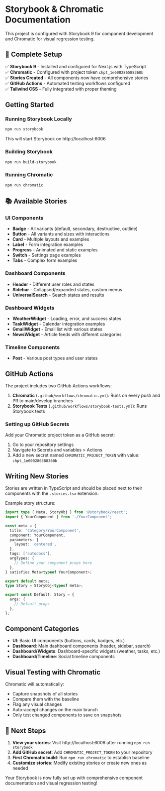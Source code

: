 # Storybook & Chromatic Documentation

This project is configured with Storybook 9 for component development and Chromatic for visual regression testing.

## 🎉 Complete Setup

✅ **Storybook 9** - Installed and configured for Next.js with TypeScript  
✅ **Chromatic** - Configured with project token `chpt_1e600286588360b`  
✅ **Stories Created** - All components now have comprehensive stories  
✅ **GitHub Actions** - Automated testing workflows configured  
✅ **Tailwind CSS** - Fully integrated with proper theming  

## Getting Started

### Running Storybook Locally

```bash
npm run storybook
```

This will start Storybook on http://localhost:6006

### Building Storybook

```bash
npm run build-storybook
```

### Running Chromatic

```bash
npm run chromatic
```

## 📚 Available Stories

### UI Components
- **Badge** - All variants (default, secondary, destructive, outline)
- **Button** - All variants and sizes with interactions
- **Card** - Multiple layouts and examples
- **Label** - Form integration examples
- **Progress** - Animated and static examples
- **Switch** - Settings page examples
- **Tabs** - Complex form examples

### Dashboard Components
- **Header** - Different user roles and states
- **Sidebar** - Collapsed/expanded states, custom menus
- **UniversalSearch** - Search states and results

### Dashboard Widgets
- **WeatherWidget** - Loading, error, and success states
- **TaskWidget** - Calendar integration examples
- **GmailWidget** - Email list with various states
- **NewsWidget** - Article feeds with different categories

### Timeline Components
- **Post** - Various post types and user states

## GitHub Actions

The project includes two GitHub Actions workflows:

1. **Chromatic** (`.github/workflows/chromatic.yml`): Runs on every push and PR to main/develop branches
2. **Storybook Tests** (`.github/workflows/storybook-tests.yml`): Runs Storybook tests

### Setting up GitHub Secrets

Add your Chromatic project token as a GitHub secret:

1. Go to your repository settings
2. Navigate to Secrets and variables > Actions
3. Add a new secret named `CHROMATIC_PROJECT_TOKEN` with value: `chpt_1e600286588360b`

## Writing New Stories

Stories are written in TypeScript and should be placed next to their components with the `.stories.tsx` extension.

Example story structure:

```typescript
import type { Meta, StoryObj } from '@storybook/react';
import { YourComponent } from './YourComponent';

const meta = {
  title: 'Category/YourComponent',
  component: YourComponent,
  parameters: {
    layout: 'centered',
  },
  tags: ['autodocs'],
  argTypes: {
    // Define your component props here
  },
} satisfies Meta<typeof YourComponent>;

export default meta;
type Story = StoryObj<typeof meta>;

export const Default: Story = {
  args: {
    // Default props
  },
};
```

## Component Categories

- **UI**: Basic UI components (buttons, cards, badges, etc.)
- **Dashboard**: Main dashboard components (header, sidebar, search)
- **Dashboard/Widgets**: Dashboard-specific widgets (weather, tasks, etc.)
- **Dashboard/Timeline**: Social timeline components

## Visual Testing with Chromatic

Chromatic will automatically:
- Capture snapshots of all stories
- Compare them with the baseline
- Flag any visual changes
- Auto-accept changes on the main branch
- Only test changed components to save on snapshots

## 🚀 Next Steps

1. **View your stories**: Visit http://localhost:6006 after running `npm run storybook`
2. **Add GitHub secret**: Add `CHROMATIC_PROJECT_TOKEN` to your repository
3. **First Chromatic build**: Run `npm run chromatic` to establish baseline
4. **Customize stories**: Modify existing stories or create new ones as needed

Your Storybook is now fully set up with comprehensive component documentation and visual regression testing!